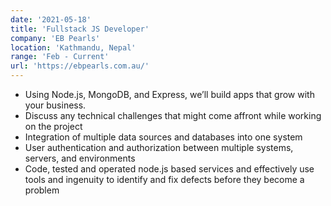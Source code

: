 ```yaml
---
date: '2021-05-18'
title: 'Fullstack JS Developer'
company: 'EB Pearls'
location: 'Kathmandu, Nepal'
range: 'Feb - Current'
url: 'https://ebpearls.com.au/'
---
```


- Using Node.js, MongoDB, and Express, we’ll build apps that grow with your business.
- Discuss any technical challenges that might come affront while working on the project
- Integration of multiple data sources and databases into one system
- User authentication and authorization between multiple systems, servers, and environments 
- Code, tested and operated node.js based services and effectively use tools and ingenuity to identify and fix defects before they become a problem
